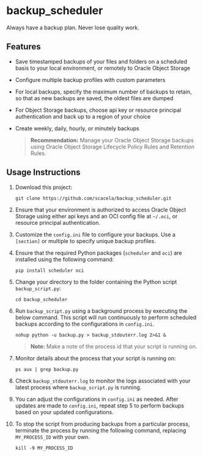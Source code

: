 # backup_scheduler
Always have a backup plan. Never lose quality work.

## Features
* Save timestamped backups of your files and folders on a scheduled basis to your local environment, or remotely to Oracle Object Storage
* Configure multiple backup profiles with custom parameters
* For local backups, specify the maximum number of backups to retain, so that as new backups are saved, the oldest files are dumped
* For Object Storage backups, choose api key or resource principal authentication and back up to a region of your choice
* Create weekly, daily, hourly, or minutely backups

    > **Recommendation:** Manage your Oracle Object Storage backups using Oracle Object Storage Lifecycle Policy Rules and Retention Rules.

## Usage Instructions

1. Download this project:

    ```
    git clone https://github.com/scacela/backup_scheduler.git
    ```
    
2. Ensure that your environment is authorized to access Oracle Object Storage using either api keys and an OCI config file at `~/.oci`, or resource principal authentication.

3. Customize the `config.ini` file to configure your backups. Use a `[section]` or multiple to specify unique backup profiles.

4. Ensure that the required Python packages (`scheduler` and `oci`) are installed using the following command:

    ```
    pip install scheduler oci
    ```

5. Change your directory to the folder containing the Python script `backup_script.py`:

    ```
    cd backup_scheduler
    ```

6. Run `backup_script.py` using a background process by executing the below command. This script will run continuously to perform scheduled backups according to the configurations in `config.ini`.

    ```
    nohup python -u backup.py > backup_stdouterr.log 2>&1 &
    ```
    > **Note:** Make a note of the process id that your script is running on.

7. Monitor details about the process that your script is running on:

    ```
    ps aux | grep backup.py
    ```

8. Check `backup_stdouterr.log` to monitor the logs associated with your latest process where `backup_script.py` is running.

9. You can adjust the configurations in `config.ini` as needed. After updates are made to `config.ini`, repeat step 5 to perform backups based on your updated configurations.

10. To stop the script from producing backups from a particular process, terminate the process by running the following command, replacing `MY_PROCESS_ID` with your own.

    ```
    kill -9 MY_PROCESS_ID
    ```
